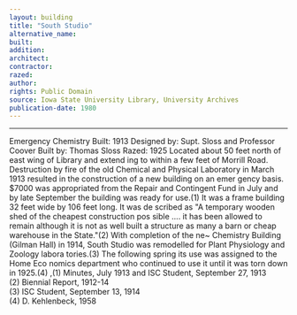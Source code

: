 ```yaml
---
layout: building
title: "South Studio"
alternative_name: 
built: 
addition:
architect: 
contractor: 
razed: 
author:
rights: Public Domain
source: Iowa State University Library, University Archives
publication-date: 1980 
---
```

---

Emergency Chemistry 
Built: 1913 Designed by: Supt. Sloss and Professor Coover Built by: Thomas Sloss Razed: 1925 
Located about 50 feet north of east wing of Library and extend 
ing to within a few feet of Morrill Road. 
Destruction by fire of the old Chemical and Physical Laboratory in March 1913 resulted in the construction of a new building on an emer gency basis. $7000 was appropriated from the Repair and Contingent Fund in July and by late September the building was ready for use.(1) 
It was a frame building 32 feet wide by 106 feet long. It was de scribed as "A temporary wooden shed of the cheapest construction pos sible .... it has been allowed to remain although it is not as well built a structure as many a barn or cheap warehouse in the State."(2) 
With completion of the ne~ Chemistry Building (Gilman Hall) in 1914, 
South Studio was remodelled for Plant Physiology and Zoology labora 
tories.(3) The following spring its use was assigned to the Home Eco 
nomics department who continued to use it until it was torn down in 
1925.(4) 
,(1)  Minutes, July 1913 and  ISC  Student,  September 27,  1913  
(2)  Biennial Report,  1912-14  
(3)  ISC  Student, September 13,  1914  
(4)  D. Kehlenbeck,  1958